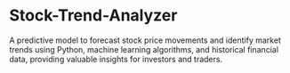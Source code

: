 # Stock-Trend-Analyzer
A predictive model to forecast stock price movements and identify market trends using Python, machine learning algorithms, and historical financial data, providing valuable insights for investors and traders.
